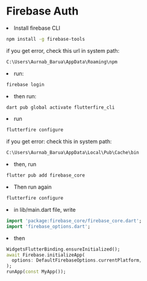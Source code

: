 # Firebase Auth
<li> Install firebase CLI </li>

```bash
npm install -g firebase-tools
```

if you get error, check this url in system path:

```txt
C:\Users\Aurnab_Barua\AppData\Roaming\npm
```
<li> run: </li>

```bash
firebase login
```

<li> then run:
</li>

```bash
dart pub global activate flutterfire_cli
```


<li> run </li>

```bash
flutterfire configure
```
if you get error: check this in system path:

```txt
C:\Users\Aurnab_Barua\AppData\Local\Pub\Cache\bin
```

<li> then, run </li>

```bash
flutter pub add firebase_core
```

<li> Then run again </li>

```bash
flutterfire configure
```

<li> in lib/main.dart file, write </li>

```dart
import 'package:firebase_core/firebase_core.dart';
import 'firebase_options.dart';
```

<li> then </li>

```dart
WidgetsFlutterBinding.ensureInitialized();
await Firebase.initializeApp(
  options: DefaultFirebaseOptions.currentPlatform,
);
runApp(const MyApp());
```


